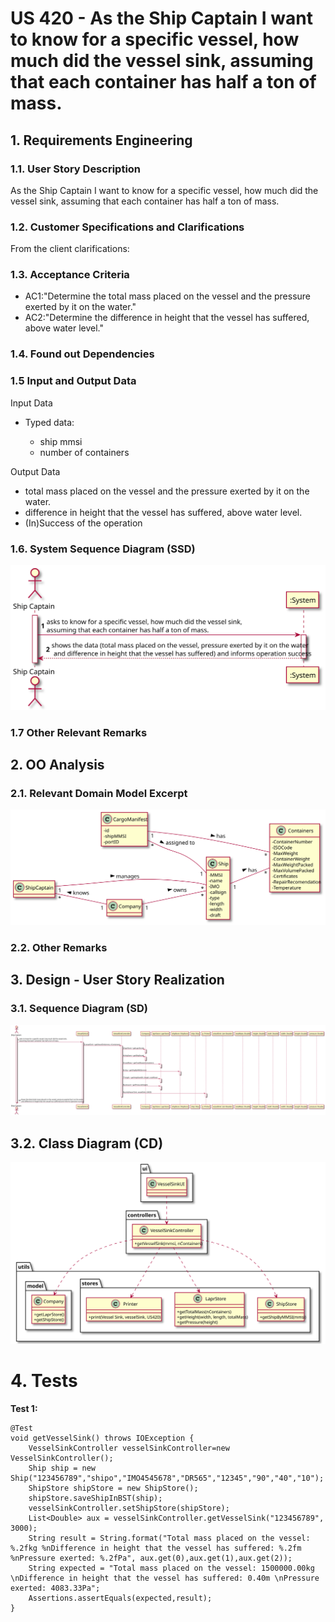 # US 420 - As the Ship Captain I want to know for a specific vessel, how much did the vessel sink, assuming that each container has half a ton of mass.

## 1. Requirements Engineering

### 1.1. User Story Description

As the Ship Captain I want to know for a specific vessel, how much did the vessel sink, assuming that each container has half a ton of mass.

### 1.2. Customer Specifications and Clarifications


From the client clarifications:


### 1.3. Acceptance Criteria


* AC1:"Determine the total mass placed on the vessel and the pressure exerted by it on the water."
* AC2:"Determine the difference in height that the vessel has suffered, above water level."


### 1.4. Found out Dependencies


### 1.5 Input and Output Data


Input Data

* Typed data:
  	
	* ship mmsi
	* number of containers

Output Data

* total mass placed on the vessel and the pressure exerted by it on the water.
* difference in height that the vessel has suffered, above water level.
* (In)Success of the operation


### 1.6. System Sequence Diagram (SSD)


![US420-SSD](US420_SSD.svg)


### 1.7 Other Relevant Remarks




## 2. OO Analysis

### 2.1. Relevant Domain Model Excerpt

![US420-MD](US420_DM.svg)

### 2.2. Other Remarks




## 3. Design - User Story Realization

### 3.1. Sequence Diagram (SD)


![US420-SD](US420_SD.svg)

## 3.2. Class Diagram (CD)


![US420-CD](US420_CD.svg)

# 4. Tests


**Test 1:** 

	@Test
    void getVesselSink() throws IOException {
        VesselSinkController vesselSinkController=new VesselSinkController();
        Ship ship = new Ship("123456789","shipo","IMO4545678","DR565","12345","90","40","10");
        ShipStore shipStore = new ShipStore();
        shipStore.saveShipInBST(ship);
        vesselSinkController.setShipStore(shipStore);
        List<Double> aux = vesselSinkController.getVesselSink("123456789", 3000);
        String result = String.format("Total mass placed on the vessel: %.2fkg %nDifference in height that the vessel has suffered: %.2fm %nPressure exerted: %.2fPa", aux.get(0),aux.get(1),aux.get(2));
        String expected = "Total mass placed on the vessel: 1500000.00kg \nDifference in height that the vessel has suffered: 0.40m \nPressure exerted: 4083.33Pa";
        Assertions.assertEquals(expected,result);
    }
		


